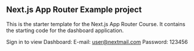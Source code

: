 ## Next.js App Router Example project

This is the starter template for the Next.js App Router Course. It contains the starting code for the dashboard application.

Sign in to view Dashboard:
  E-mail: user@nextmail.com
  Password: 123456
